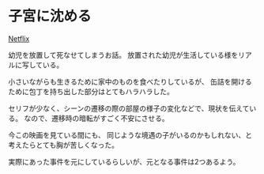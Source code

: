 # 子宮に沈める

[Netflix](https://www.netflix.com/title/80191891)

幼児を放置して死なせてしまうお話。
放置された幼児が生活している様をリアルに写している。

小さいながらも生きるために家中のものを食べたりしているが、
缶詰を開けるために包丁を持ち出した部分はとてもハラハラした。

セリフが少なく、シーンの遷移の際の部屋の様子の変化などで、現状を伝えている。
なので、遷移時の暗転がすごく不安にさせる。

今この映画を見ている間にも、
同じような境遇の子がいるのかもしれない、と考えたらとても胸が苦しくなった。

実際にあった事件を元にしているらしいが、元となる事件は2つあるよう。
